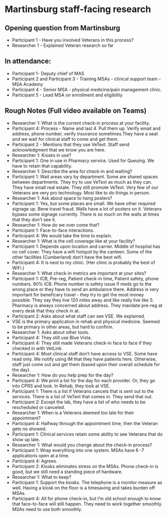 # Martinsburg staff-facing research

## Opening question from Martinsburg  
- Participant 1 - Have you involved Veterans in this process?
- Researcher 1 - Explained Veteran research so far

## In attendance: 
- Participant 1- Deputy chief of MAS
- Participant 2 and Participant 3 - Training MSAs - clinical support team - MSA Academy
- Participant 4 - Senior MSA - physical medicine/pain management clinic. 
- Participant 5 - Lead MSA on enrollment and eligibility

## Rough Notes (Full video available on Teams) 
- Researcher 1: What is the current check-in process at your facility.
- Participant 4: Process - Name and last 4. Pull them up. Verify email and address, phone number, verify insurance sometimes.They have a seat and we wait for clinical staff to come and get them.
- Participant 2 - Mentions that they use VeText. Staff send acknowledgment that we know you are here.
- Researcher 1: Kiosks in use?
- Participant 1: One in use in Pharmacy service. Used for Queuing. We have to retain that capability. 
- Researcher 1: Describe the area for check-in and waiting?
- Participant 1: Wait areas vary by department. Some are shared spaces between departments. They try to use VeText as much as they can. They have small real estate. They still promote VeText. Very few of our Veterans are very pro technology. Most like to do things in person. 
- Researcher 1: Ask about space to hang posters?
- Participant 1: Yes, but some places are small. We have other required signage up. Bene travel fraud. Walls have a lot of posters on it. Veterans bypass some signage currently. There is so much on the walls at times that they don’t see it.
- Researcher 1: How do we over come that?
- Participant 1: Face-to-face interactions.
- Participant 4: We would take the time to explain.
- Researcher 1: What is the cell coverage like at your facility?
- Participant 1: Depends upon location and carrier. Middle of hospital has no cell cover. They have a wifi hotspot by the canteen. Some of the other facilities (Cumberland) don’t have the best wifi.
- Participant 4: It is next to my clinic. (Her clinic is probably the best of WiFi.)
- Researcher 1: What check-in metrics are important at your sites?
- Participant 1: ICB, Pre-reg, Patient check-in time, Patient safety, phone numbers. 90% ICB. Phone number is safety issue if meds go to the wrong place or they have to send an ambulance there. Address is very important for beneficary travel - they try to get the most money possible. They say they live 120 miles away and like really live like 5. Pharmacy is always concerned about address. They mandate pre-reg at every desk that they check in at. 
- Participant 2: Asks about what staff can see VSE. We explained.
- VSE is the primary application in rehab and physical medicine. Seemed to be primary in other areas, but hard to confirm.
- Researcher 1: Asks about other tools.
- Participant 4: They still use Blue Vista.
- Participant 4: They still made Veterans check-in face to face if they checked in with VetLink.
- Participant 4: Most clinical staff don’t have access to VSE. Some have read only. We notify using IM that they have patients here. Otherwise, staff just come out and get them (based upon their overall schedule for the day).
- Researcher 1: How do you help prep for the day?
- Participant 4: We print a list for the day for each provider. Or, they go into CPRS and look. In Rehab, they look at VSE.
- Participant 1: There is a list if Veterans cancels that is sent out to the services. There is a list of VeText that comes in. They send that out.
- Participant 2: Except the lab, they have a list of who needs to be rescheduled or canceled.
- Researcher 1: When is a Veterans deemed too late for their appointment?
- Participant 4: Halfway through the appointment time, then the Veteran gets no showed.
- Participant 1: Clinical services retain some ability to see Veterans that do show up late.
- Researcher 1: What would you change about the check-in process?
- Participant 1: Wrap everything into one system. MSAs have 6 -7 applications open at a time.
- Participant 4: Agrees.
- Participant 2: Kiosks eliminates stress on the MSAs. Phone check-in is good, but we still need a standing piece of hardware.
- Researcher 1: What to keep?
- Participant 1: Support the kiosks. The telephone is a monitor measure as well. Having a kiosk on the floor is a timesaving and takes burden off MSAs.
- Participant 4: All for phone check-in, but I’m old school enough to know that face-to-face will still happen. They need to work together smoothly. MSAs need to use both smoothly.
